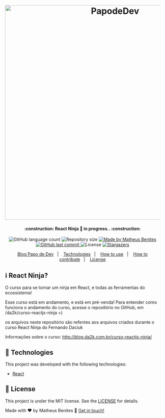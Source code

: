 <h1 align="center">
	<a href="https://papode.dev/" target="_blank">
    <img alt="PapodeDev" title="PapodeDev" src="https://blog.da2k.com.br/uploads/2016/05/curso-reactjs-ninja.png" width="700px" />
	</a>
</h1>

<h4 align="center"> 
	:construction: React Ninja 🚀 in progress.. :construction:
</h4>
<p align="center">
  <img alt="GitHub language count" src="https://img.shields.io/github/languages/count/benits/papode.dev?color=%2304D361">

  <img alt="Repository size" src="https://img.shields.io/github/repo-size/benits/papode.dev">
	
  <a href="https://www.linkedin.com/in/benites-amorim/">
    <img alt="Made by Matheus Benites" src="https://img.shields.io/badge/made%20by-MatheusBenites-%2304D361">
  </a>

  <a href="https://github.com/benits/papode.dev/commits/master">
    <img alt="GitHub last commit" src="https://img.shields.io/github/last-commit/benits/papode.dev">
  </a>

  <img alt="License" src="https://img.shields.io/badge/license-MIT-brightgreen">
   <a href="https://github.com/benits/papode.dev/stargazers">
    <img alt="Stargazers" src="https://img.shields.io/github/stars/benits/papode.dev?style=social">
  </a>
</p>

<p align="center">
  <a href="#-papodedev">Blog Papo de Dev</a>&nbsp;&nbsp;&nbsp;|&nbsp;&nbsp;&nbsp;
  <a href="#rocket-Technologies">Technologies</a>&nbsp;&nbsp;&nbsp;|&nbsp;&nbsp;&nbsp;
  <a href="#-how-to-use">How to use</a>&nbsp;&nbsp;&nbsp;|&nbsp;&nbsp;&nbsp;
  <a href="#-how-to-contribute">How to contribute</a>&nbsp;&nbsp;&nbsp;|&nbsp;&nbsp;&nbsp;
  <a href="#memo-license">License</a>
</p>

## :information_source: React Ninja?
O curso para se tornar um ninja em React, e todas as ferramentas do ecossistema!

Esse curso está em andamento, e está em pré-venda! Para entender como funciona o andamento do curso, acesse o repositório no GitHub, em /da2k/curso-reactjs-ninja =)

os arquivos neste repositório são refentes aos arquivos criados durante o curso React Ninja do Fernando Daciuk

Informações sobre o curso: http://blog.da2k.com.br/curso-reactjs-ninja/

## :rocket: Technologies

This project was developed with the following technologies:

- [React][reactjs]


## :memo: License

This project is under the MIT license. See the [LICENSE](https://github.com/benits/papode.dev/blob/master/LICENSE) for details.


Made with ♥ by Matheus Benites :wave: [Get in touch!](https://www.linkedin.com/in/benites-amorim/)

[nodejs]: https://nodejs.org/
[git]: https://git-scm.com
[gatsbyjs]: https://www.gatsbyjs.org/
[gatsby-cli]: https://www.gatsbyjs.org/docs/quick-start/
[typescript]: https://www.typescriptlang.org/
[expo]: https://expo.io/
[reactjs]: https://reactjs.org
[rn]: https://facebook.github.io/react-native/
[yarn]: https://yarnpkg.com/
[vs]: https://code.visualstudio.com/
[vceditconfig]: https://marketplace.visualstudio.com/items?itemName=EditorConfig.EditorConfig
[vceslint]: https://marketplace.visualstudio.com/items?itemName=dbaeumer.vscode-eslint
[prettier]: https://marketplace.visualstudio.com/items?itemName=esbenp.prettier-vscode
[marckdown]: https://www.markdownguide.org/basic-syntax/
